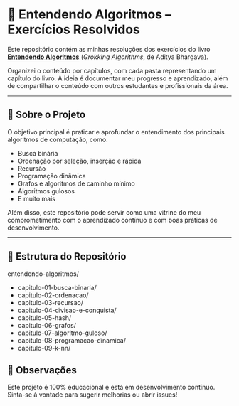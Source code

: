 # 📘 Entendendo Algoritmos – Exercícios Resolvidos

Este repositório contém as minhas resoluções dos exercícios do livro **[Entendendo Algoritmos](https://www.amazon.com.br/Entendendo-Algoritmos-Aditya-Bhargava/dp/8575225634)** (*Grokking Algorithms*, de Aditya Bhargava).

Organizei o conteúdo por capítulos, com cada pasta representando um capítulo do livro. A ideia é documentar meu progresso e aprendizado, além de compartilhar o conteúdo com outros estudantes e profissionais da área.

---

## 🧠 Sobre o Projeto

O objetivo principal é praticar e aprofundar o entendimento dos principais algoritmos de computação, como:

- Busca binária
- Ordenação por seleção, inserção e rápida
- Recursão
- Programação dinâmica
- Grafos e algoritmos de caminho mínimo
- Algoritmos gulosos
- E muito mais

Além disso, este repositório pode servir como uma vitrine do meu comprometimento com o aprendizado contínuo e com boas práticas de desenvolvimento.

---

## 📁 Estrutura do Repositório

entendendo-algoritmos/
- capitulo-01-busca-binaria/
- capitulo-02-ordenacao/
- capitulo-03-recursao/
- capitulo-04-divisao-e-conquista/
- capitulo-05-hash/
- capitulo-06-grafos/
- capitulo-07-algoritmo-guloso/
- capitulo-08-programacao-dinamica/
- capitulo-09-k-nn/
  
## 📌 Observações
Este projeto é 100% educacional e está em desenvolvimento contínuo. Sinta-se à vontade para sugerir melhorias ou abrir issues!
